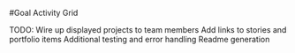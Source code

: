 #Goal Activity Grid

TODO:
Wire up displayed projects to team members
Add links to stories and portfolio items
Additional testing and error handling 
Readme generation 